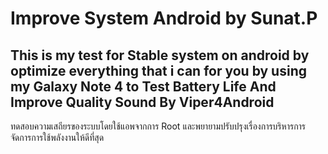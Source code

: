 ﻿# Improve System Android by Sunat.P
This is my test for Stable system on android by optimize everything that i can for you by using my Galaxy Note 4 to Test Battery Life And Improve Quality Sound By Viper4Android 
--------------------------------------------------------------------------
ทดสอบความเสถียรของระบบโดยใช้แอพจากการ Root และพยายามปรับปรุงเรื่องการบริหารการจัดการการใช้พลังงานให้ดีที่สุด